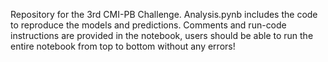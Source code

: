Repository for the 3rd CMI-PB Challenge. Analysis.pynb includes the code to reproduce the models and predictions. Comments and run-code instructions are provided in the notebook, users should be able to run the entire notebook from top to bottom without any errors!
